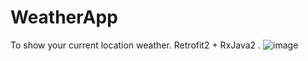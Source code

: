 # WeatherApp
To show your current location weather.
Retrofit2 + RxJava2 .
![image](https://i.imgur.com/k4moCIm.png)
